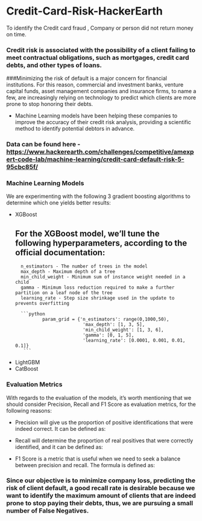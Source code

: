# Credit-Card-Risk-HackerEarth
To identify the Credit card fraud , Company or person did not return money on time.


### Credit risk is associated with the possibility of a client failing to meet contractual obligations, such as mortgages, credit card debts, and other types of loans.

###Minimizing the risk of default is a major concern for financial institutions. For this reason, commercial and investment banks, venture capital funds, asset management companies and insurance firms, to name a few, are increasingly relying on technology to predict which clients are more prone to stop honoring their debts.

* Machine Learning models have been helping these companies to improve the accuracy of their credit risk analysis, providing a scientific method to identify potential debtors in advance.

### Data can be found here - https://www.hackerearth.com/challenges/competitive/amexpert-code-lab/machine-learning/credit-card-default-risk-5-95cbc85f/


### Machine Learning Models
We are experimenting with the following 3 gradient boosting algorithms to determine which one yields better results:
* XGBoost
     ## For the XGBoost model, we’ll tune the following hyperparameters, according to the official documentation:
        n_estimators - The number of trees in the model
        max_depth - Maximum depth of a tree
        min_child_weight - Minimum sum of instance weight needed in a child
        gamma - Minimum loss reduction required to make a further partition on a leaf node of the tree
        learning_rate - Step size shrinkage used in the update to prevents overfitting 
        
        ```python
                param_grid = {'n_estimators': range(0,1000,50),
                               'max_depth': [1, 3, 5],
                               'min_child_weight': [1, 3, 6],
                               'gamma': [0, 1, 5],
                               'learning_rate': [0.0001, 0.001, 0.01, 0.1]}
         ```



* LightGBM
* CatBoost

### Evaluation Metrics
With regards to the evaluation of the models, it’s worth mentioning that we should consider Precision, Recall and F1 Score as evaluation metrics, for the following reasons:

* Precision will give us the proportion of positive identifications that were indeed correct. It can be defined as:

* Recall will determine the proportion of real positives that were correctly identified, and it can be defined as:

* F1 Score is a metric that is useful when we need to seek a balance between precision and recall. The formula is defined as:

### Since our objective is to minimize company loss, predicting the risk of client default, a good recall rate is desirable because we want to identify the maximum amount of clients that are indeed prone to stop paying their debts, thus, we are pursuing a small number of False Negatives.
